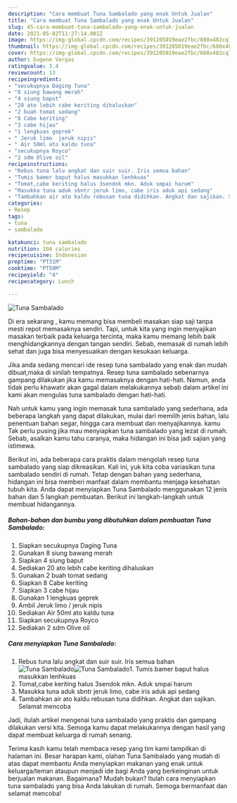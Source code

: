 ```yaml
---
description: "Cara membuat Tuna Sambalado yang enak Untuk Jualan"
title: "Cara membuat Tuna Sambalado yang enak Untuk Jualan"
slug: 45-cara-membuat-tuna-sambalado-yang-enak-untuk-jualan
date: 2021-05-02T11:27:14.001Z
image: https://img-global.cpcdn.com/recipes/391205019eae2fbc/680x482cq70/tuna-sambalado-foto-resep-utama.jpg
thumbnail: https://img-global.cpcdn.com/recipes/391205019eae2fbc/680x482cq70/tuna-sambalado-foto-resep-utama.jpg
cover: https://img-global.cpcdn.com/recipes/391205019eae2fbc/680x482cq70/tuna-sambalado-foto-resep-utama.jpg
author: Eugene Vargas
ratingvalue: 3.4
reviewcount: 13
recipeingredient:
- "secukupnya Daging Tuna"
- "8 siung bawang merah"
- "4 siung baput"
- "20 ato lebih cabe keriting dihaluskan"
- "2 buah tomat sedang"
- "8 Cabe keriting"
- "3 cabe hijau"
- "1 lengkuas geprek"
- " Jeruk limo  jeruk nipis"
- " Air 50ml ato kaldu tuna"
- "secukupnya Royco"
- "2 sdm Olive oil"
recipeinstructions:
- "Rebus tuna lalu angkat dan suir suir. Iris semua bahan"
- "Tumis bamer baput halus masukkan lenhkuas"
- "Tomat,cabe keriting halus 3sendok mkn. Aduk smpai harum"
- "Masukka tuna aduk sbntr jeruk limo, cabe iris aduk api sedang"
- "Tambahkan air ato kaldu rebusan tuna didihkan. Angkat dan sajikan. Selamat mencoba"
categories:
- Resep
tags:
- tuna
- sambalado

katakunci: tuna sambalado 
nutrition: 104 calories
recipecuisine: Indonesian
preptime: "PT31M"
cooktime: "PT50M"
recipeyield: "4"
recipecategory: Lunch

---
```



![Tuna Sambalado](https://img-global.cpcdn.com/recipes/391205019eae2fbc/680x482cq70/tuna-sambalado-foto-resep-utama.jpg)

Di era  sekarang , kamu memang bisa membeli masakan siap saji tanpa mesti repot memasaknya sendiri. Tapi, untuk kita yang ingin menyajikan masakan terbaik pada keluarga tercinta, maka kamu memang lebih baik menghidangkannya dengan tangan sendiri. Sebab, memasak di rumah lebih sehat dan juga bisa menyesuaikan dengan kesukaan keluarga.

Jika anda sedang mencari ide resep tuna sambalado yang enak dan mudah dibuat,maka di sinilah tempatnya. Resep tuna sambalado  sebenarnya gampang dilakukan jika kamu memasaknya dengan hati-hati. Namun, anda tidak perlu khawatir akan gagal dalam melakukannya 
sebab dalam artikel ini kami akan mengulas tuna sambalado dengan hati-hati.  



Nah untuk kamu yang ingin memasak tuna sambalado yang sederhana, ada beberapa langkah yang dapat dilakukan, mulai dari memilih jenis bahan, lalu penentuan bahan segar, hingga cara membuat dan menyajikannya. kamu Tak perlu pusing jika mau menyiapkan tuna sambalado yang lezat di rumah. Sebab, asalkan kamu  tahu caranya, maka hidangan ini bisa jadi sajian yang istimewa.

Berikut ini, ada beberapa cara praktis  dalam mengolah resep tuna sambalado yang siap dikreasikan. Kali ini, yuk kita coba variasikan tuna sambalado sendiri di rumah. Tetap dengan bahan yang sederhana, hidangan ini bisa memberi manfaat dalam membantu menjaga kesehatan tubuh kita. Anda dapat menyiapkan Tuna Sambalado menggunakan 12 jenis bahan dan 5 langkah pembuatan. Berikut ini langkah-langkah untuk membuat hidangannya.

<!--inarticleads1-->

##### Bahan-bahan dan bumbu yang dibutuhkan dalam pembuatan Tuna Sambalado:

1. Siapkan secukupnya Daging Tuna
1. Gunakan 8 siung bawang merah
1. Siapkan 4 siung baput
1. Sediakan 20 ato lebih cabe keriting dihaluskan
1. Gunakan 2 buah tomat sedang
1. Siapkan 8 Cabe keriting
1. Siapkan 3 cabe hijau
1. Gunakan 1 lengkuas geprek
1. Ambil  Jeruk limo / jeruk nipis
1. Sediakan  Air 50ml ato kaldu tuna
1. Siapkan secukupnya Royco
1. Sediakan 2 sdm Olive oil




<!--inarticleads2-->

##### Cara menyiapkan Tuna Sambalado:

1. Rebus tuna lalu angkat dan suir suir. Iris semua bahan
<img src="https://img-global.cpcdn.com/steps/cfa3e398958eb1f5/160x128cq70/tuna-sambalado-langkah-memasak-1-foto.jpg" alt="Tuna Sambalado"><img src="https://img-global.cpcdn.com/steps/3bb2b5d2a180829e/160x128cq70/tuna-sambalado-langkah-memasak-1-foto.jpg" alt="Tuna Sambalado">1. Tumis bamer baput halus masukkan lenhkuas
1. Tomat,cabe keriting halus 3sendok mkn. Aduk smpai harum
1. Masukka tuna aduk sbntr jeruk limo, cabe iris aduk api sedang
1. Tambahkan air ato kaldu rebusan tuna didihkan. Angkat dan sajikan. Selamat mencoba




Jadi, itulah artikel mengenai  tuna sambalado  yang praktis dan gampang dilakukan versi kita. Semoga kamu dapat melakukannya dengan hasil yang dapat membuat keluarga di rumah senang. 

Terima kasih kamu telah membaca resep yang tim kami tampilkan di halaman ini. Besar harapan kami, olahan  Tuna Sambalado yang mudah di atas dapat membantu Anda menyiapkan makanan yang enak untuk keluarga/teman ataupun menjadi ide bagi Anda yang berkeinginan untuk berjualan makanan. Bagaimana? Mudah bukan? Itulah cara menyiapkan tuna sambalado yang bisa Anda lakukan di rumah. Semoga bermanfaat dan selamat mencoba!

